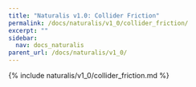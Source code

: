 ```yaml
---
title: "Naturalis v1.0: Collider Friction"
permalink: /docs/naturalis/v1_0/collider_friction/
excerpt: ""
sidebar:
  nav: docs_naturalis
parent_url: /docs/naturalis/v1_0/
---
```


{% include naturalis/v1_0/collider_friction.md %}
